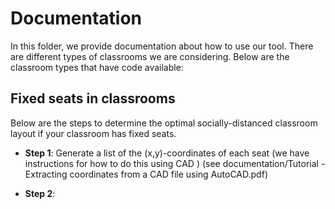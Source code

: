 
# Documentation

In this folder, we provide documentation about how to use our tool. There are different types of classrooms we are considering. Below are the classroom types that have code available:

## Fixed seats in classrooms

Below are the steps to determine the optimal socially-distanced classroom layout if your classroom has fixed seats.

* **Step 1**: Generate a list of the (x,y)-coordinates of each seat (we have instructions for how to do this using CAD ) (see  documentation/Tutorial - Extracting coordinates from a CAD file using AutoCAD.pdf)

* **Step 2**: 
